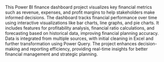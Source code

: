 This Power BI finance dashboard project visualizes key financial metrics such as revenue, expenses, and profit margins to help stakeholders make informed decisions. The dashboard tracks financial performance over time using interactive visualizations like bar charts, line graphs, and pie charts. It includes features for profitability analysis, financial ratio calculations, and forecasting based on historical data, improving financial planning accuracy. Data is integrated from multiple sources, with initial cleaning in Excel and further transformation using Power Query. The project enhances decision-making and reporting efficiency, providing real-time insights for better financial management and strategic planning.
